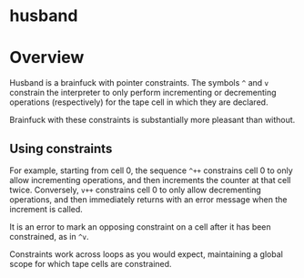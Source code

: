 # husband

# Overview

Husband is a brainfuck with pointer constraints. The symbols `^` and `v` constrain the interpreter to only perform incrementing or decrementing operations (respectively) for the tape cell in which they are declared.

Brainfuck with these constraints is substantially more pleasant than without.


## Using constraints

For example, starting from cell 0, the sequence `^++` constrains cell 0 to only allow incrementing operations, and then increments the counter at that cell twice. Conversely, `v++` constrains cell 0 to only allow decrementing operations, and then immediately returns with an error message when the increment is called. 

It is an error to mark an opposing constraint on a cell after it has been constrained, as in `^v`.

Constraints work across loops as you would expect, maintaining a global scope for which tape cells are constrained.